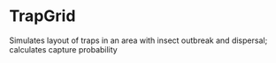 TrapGrid
========

Simulates layout of traps in an area with insect outbreak and dispersal; calculates capture probability
